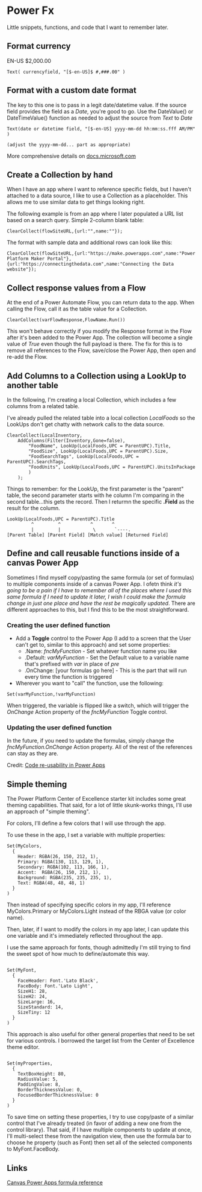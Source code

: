 # Power Fx

Little snippets, functions, and code that I want to remember later.

## Format currency

EN-US $2,000.00

```
Text( currencyfield, "[$-en-US]$ #,###.00" )
```

## Format with a custom date format

The key to this one is to pass in a legit date/datetime value. If the source field provides the field as a *Date*, you're good to go. Use the DateValue() or DateTimeValue() function as needed to adjust the source from *Text* to *Date*

```
Text(date or datetime field, "[$-en-US] yyyy-mm-dd hh:mm:ss.fff AM/PM" )

(adjust the yyyy-mm-dd... part as appropriate)
```

More comprehensive details on [docs.microsoft.com](https://docs.microsoft.com/en-us/powerapps/maker/canvas-apps/show-text-dates-times)

## Create a Collection by hand

When I have an app where I want to reference specific fields, but I haven't attached to a data source, I like to use a Collection as a placeholder. This allows me to use similar data to get things looking right. 

The following example is from an app where I later populated a URL list based on a search query. Simple 2-column blank table:

```
ClearCollect(flowSiteURL,{url:"",name:""});
```

The format with sample data and additional rows can look like this:

```
ClearCollect(flowSiteURL,{url:"https://make.powerapps.com",name:"Power Platform Maker Portal"},{url:"https://connectingthedata.com",name:"Connecting the Data website"});
```

## Collect response values from a Flow

At the end of a Power Automate Flow, you can return data to the app. When calling the Flow, call it as the table value for a Collection.

```
ClearCollect(varFlowResponse,FlowName.Run())
```

This won't behave correctly if you modify the Response format in the Flow after it's been added to the Power App. The collection will become a single value of *True* even though the full payload is there. The fix for this is to remove all references to the Flow, save/close the Power App, then open and re-add the Flow.

## Add Columns to a Collection using a LookUp to another table

In the following, I'm creating a local Collection, which includes a few columns from a related table.

I've already pulled the related table into a local collection *LocalFoods* so the LookUps don't get chatty with network calls to the data source.

```
ClearCollect(LocalInventory,
    AddColumns(Filter(Inventory,Gone=false),
        "FoodName", LookUp(LocalFoods,UPC = ParentUPC).Title,
        "FoodSize", LookUp(LocalFoods,UPC = ParentUPC).Size,
        "FoodSearchTags", LookUp(LocalFoods,UPC = ParentUPC).SearchTags,
        "FoodUnits", LookUp(LocalFoods,UPC = ParentUPC).UnitsInPackage
        )
    );
```

Things to remember: for the LookUp, the first parameter is the "parent" table, the second parameter starts with he column I'm comparing in the second table...this gets the record. Then I returmn the specific **.Field** as the result for the column.

```
LookUp(LocalFoods,UPC = ParentUPC).Title
         ^         ^           ^       ^
         |         |            \       `----.
[Parent Table] [Parent Field] [Match value] [Returned Field] 
```

## Define and call reusable functions inside of a canvas Power App

Sometimes I find myself copy/pasting the same formula (or set of formulas) to multiple components inside of a canvas Power App. I ofetn think *it's going to be a pain if I have to remember all of the places where I used this same formula if I need to update it later, I wish I could make the formula change in just one place and have the rest be magically updated*. There are different approaches to this, but I find this to be the most straightforward.

### Creating the user defined function

- Add a **Toggle** control to the Power App (I add to a screen that the User can't get to, similar to this approach) and set some properties:
  - .Name: *fncMyFunction* - Set whatever function name you like
  - .Default:  *varMyFunction* - Set the Default value to a variable name that's prefixed with *var* in place of *pre*
  - .OnChange: [your formulas go here] - This is the part that will run every time the function is triggered
- Wherever you want  to "call" the function, use the following:

```
Set(varMyFunction,!varMyFunction)
```

When triggered, the variable is flipped like a switch, which will trigger the *OnChange* Action property of the *fncMyFunction* Toggle control.

### Updating the user defined function

In the future, if you need to update the formulas, simply change the *fncMyFunction.OnChange* Action property. All of the rest of the references can stay as they are.

Credit: [Code re-usability in Power Apps](https://powerusers.microsoft.com/t5/News-Announcements/Code-re-usability-in-PowerApps-using-User-Defined-functions/ba-p/672998#)

## Simple theming

The Power Platform Center of Excellence starter kit includes some great theming capabilities. That said, for a lot of little skunk-works things, I'll use an approach of "simple theming".

For colors, I'll define a few colors that I will use through the app.

To use these in the app, I set a variable with multiple properties:

```
Set(MyColors,
  {
    Header: RGBA(26, 150, 212, 1),
    Primary: RGBA(130, 113, 129, 1),
    Secondary: RGBA(102, 113, 166, 1),
    Accent:  RGBA(26, 150, 212, 1),
    Background: RGBA(235, 235, 235, 1),
    Text: RGBA(48, 48, 48, 1)
  }
)
```

Then instead of specifying specific colors in my app, I'll reference MyColors.Primary or MyColors.Light instead of the RBGA value (or color name). 

Then, later, if I want to modify the colors in my app later, I can update this one variable and it's immediately reflected throughout the app.

I use the same approach for fonts, though admittedly I'm still trying to find the sweet spot of how much to define/automate this way.

```

Set(MyFont,
  {
    FaceHeader: Font.'Lato Black',
    FaceBody: Font.'Lato Light',
    SizeH1: 28,
    SizeH2: 24,
    SizeLarge: 16,
    SizeStandard: 14,
    SizeTiny: 12
  }
)

```

This approach is also useful for other general properties that need to be set for various controls. I borrowed the target list from the Center of Excellence theme editor.

```

Set(myProperties,
  {
    TextBoxHeight: 80,
    RadiusValue: 5,
    PaddingValue: 8,
    BorderThicknessValue: 0,
    FocusedBorderThicknessValue: 0
  }
)

```

To save time on setting these properties, I try to use copy/paste of a similar control that I've already treated (in favor of adding a new one from the control library). That said, if I have multiple components to update at once, I'll multi-select these from the navigation view, then use the formula bar to choose he property (such as Font) then set all of the selected components to MyFont.FaceBody.

## Links

[Canvas Power Apps formula reference](https://docs.microsoft.com/en-us/powerapps/maker/canvas-apps/formula-reference)
